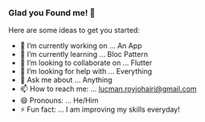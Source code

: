 ### Glad you Found me! 👋

<!--
**LucmanRoyJohairi/LucmanRoyJohairi** is a ✨ _special_ ✨ repository because its `README.md` (this file) appears on your GitHub profile.
-->

Here are some ideas to get you started:

- 🔭 I’m currently working on ... An App
- 🌱 I’m currently learning ... Bloc Pattern
- 👯 I’m looking to collaborate on ... Flutter
- 🤔 I’m looking for help with ... Everything
- 💬 Ask me about ... Anything
- 📫 How to reach me: ... [lucman.royjohairi@gmail.com](mailto:lucman.royjohairi@gmail.com)
- 😄 Pronouns: ... He/Him
- ⚡ Fun fact: ... I am improving my skills everyday!

